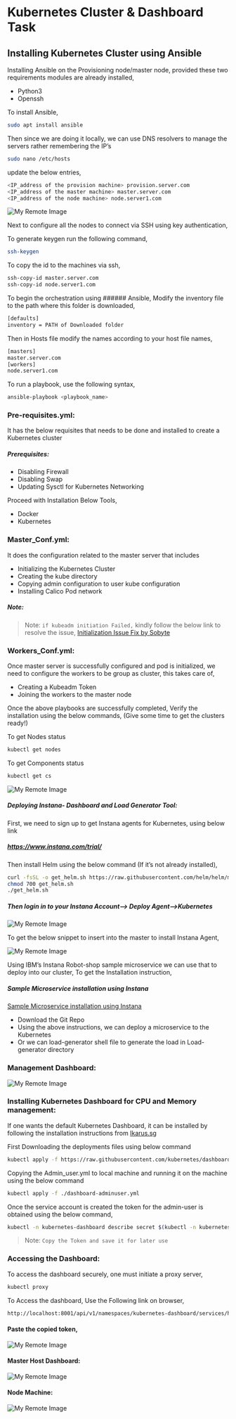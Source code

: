 # Kubernetes Cluster & Dashboard Task
## Installing Kubernetes Cluster using Ansible


Installing Ansible on the Provisioning node/master node, provided these two requirements modules are already installed,

-  Python3
-  Openssh


To install Ansible,
```sh
sudo apt install ansible
```

Then since we are doing it locally, we can use DNS resolvers to manage the servers rather remembering the IP’s 

```sh
sudo nano /etc/hosts
```

update the below entries,
```sh
<IP_address of the provision machine> provision.server.com
<IP_address of the master machine> master.server.com
<IP_address of the node machine> node.server1.com
```

![My Remote Image](https://drive.google.com/uc?id=1tJVqewdmJh3LPXwYrw0xokO8cmoQgv8I)

Next to configure all the nodes to connect via SSH using key authentication,

To generate keygen run the following command,


```sh
ssh-keygen
```


To copy the id to the machines via ssh,

```sh
ssh-copy-id master.server.com
ssh-copy-id node.server1.com
```


To begin the orchestration using ###### Ansible, Modify the inventory file to the path where this folder is downloaded,

```sh
[defaults]
inventory = PATH of Downloaded folder
```

Then in Hosts file modify the names according to your host file names,

```sh
[masters]
master.server.com
[workers]
node.server1.com
```

To run a playbook, use the following syntax,

```sh
ansible-playbook <playbook_name>
```

### Pre-requisites.yml:
It has the below requisites that needs to be done and installed to create a Kubernetes cluster

##### Prerequisites:

-	Disabling Firewall
-	Disabling Swap
-	Updating Sysctl for Kubernetes Networking

Proceed with Installation Below Tools,

-	Docker
-	Kubernetes


### Master_Conf.yml:

It does the configuration related to the master server that includes


- Initializing the Kubernetes Cluster
- Creating the kube directory
- Copying admin configuration to user kube configuration
- Installing Calico Pod network

##### Note: 
> Note: `if kubeadm initiation Failed,` kindly follow the below link to resolve the issue,
[Initialization Issue Fix by Sobyte](https://www.sobyte.net/post/2022-03/connect-connection-refused/) 


### Workers_Conf.yml:

Once master server is successfully configured and pod is initialized, we need to configure the workers to be group as cluster, this takes care of,

- 	Creating a Kubeadm Token 
- 	Joining the workers to the master node

Once the above playbooks are successfully completed, Verify the installation using the below commands, (Give some time to get the clusters ready!)

To get Nodes status

```sh
kubectl get nodes
```

To get Components status

```sh
kubectl get cs
```

![My Remote Image](https://drive.google.com/uc?id=1Mhxgs5TPebQNUW2ZpK_ktx-h8NC6f_rk)


##### Deploying Instana- Dashboard and Load Generator Tool:

First, we need to sign up to get Instana agents for Kubernetes, using below link

##### https://www.instana.com/trial/
Then install Helm using the below command (If it’s not already installed),

```sh
curl -fsSL -o get_helm.sh https://raw.githubusercontent.com/helm/helm/main/scripts/get-helm-3
chmod 700 get_helm.sh
./get_helm.sh

```

##### Then login in to your Instana Account--> Deploy Agent-->Kubernetes

![My Remote Image](https://drive.google.com/uc?id=1H0-lGaNLodqhiCP5rsm63Db_hrUf4T2_)


To get the below snippet to insert into the master to install Instana Agent,

![My Remote Image](https://drive.google.com/uc?id=1P9Ls1uF1p_CgT_QbAqY6eOSffmu4D_bs)


Using IBM’s Instana Robot-shop sample microservice we can use that to deploy into our cluster,
To get the Installation instruction,

##### Sample Microservice installation using Instana 
 [Sample Microservice installation using Instana](https://www.instana.com/blog/sample-microservices-application-kubernetes/) 
- 	Download the Git Repo
-  Using the above instructions, we can deploy a microservice to the Kubernetes
-  Or we can load-generator shell file to generate the load in Load-generator directory


### Management Dashboard:

![My Remote Image](https://drive.google.com/uc?id=1dTzAf2ptVtGMsLMQvMb_QVKngh_zVZhw)

### Installing Kubernetes Dashboard for CPU and Memory management:

If one wants the default Kubernetes Dashboard, it can be installed by following the installation instructions from [Ikarus.sg](https://ikarus.sg/k8s-dashboard/) 

First Downloading the deployments files using below command

```sh
kubectl apply -f https://raw.githubusercontent.com/kubernetes/dashboard/v2.0.4/aio/deploy/recommended.yaml
```

Copying the Admin_user.yml to local machine and running it on the machine using the below command

```sh
kubectl apply -f ./dashboard-adminuser.yml
```


Once the service account is created the token for the admin-user is obtained using the below command,
```sh
kubectl -n kubernetes-dashboard describe secret $(kubectl -n kubernetes-dashboard get secret | grep admin-user | awk '{print $1}')
```

> Note: `Copy the Token and save it for later use` 


### Accessing the Dashboard:

To access the dashboard securely, one must initiate a proxy server,
```sh
kubectl proxy
```


To Access the dashboard, Use the Following link on browser,
```sh
http://localhost:8001/api/v1/namespaces/kubernetes-dashboard/services/https:kubernetes-dashboard:/proxy/
```


#### Paste the copied token,

![My Remote Image](https://drive.google.com/uc?id=1vGB7tZeMnBV1LDZ77DVf6IZmPdMai-dz)


#### Master Host Dashboard:

![My Remote Image](https://drive.google.com/uc?id=1-W84f7qHpvczNwRodSmS3-5gFHRAehRx)


#### Node Machine:


![My Remote Image](https://drive.google.com/uc?id=10QVUnUl8g5xCAmk3AvhGsysTZC-zdTc8)
